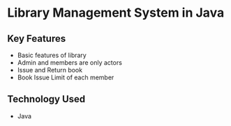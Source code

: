 # Library Management System in Java

## Key Features
* Basic features of library 
* Admin and members are only actors
* Issue and Return book
* Book Issue Limit of each member


## Technology Used
* Java
